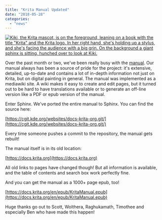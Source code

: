 ```yaml
---
title: "Krita Manual Updated"
date: "2018-05-28"
categories: 
  - "news"
---
```


[![Kiki, the Krita mascot, is on the foreground, leaning on a book with the title "Krita" and the Krita logo. In her right hand, she's holding up a stylus, and she's facing the audience with a big grin. On the background a giant sphinx is sitting, hunched over to look at Kiki.](/images/posts/2018/krita_sphinx_conversion.png)](/images/posts/2018/krita_sphinx_conversion.png)

Over the past month or two, we've been really busy with the [manual](https://docs.krita.org). Our manual always has been a source of pride for the project: it's extensive, detailed, up-to-date and contains a lot of in-depth information not just on Krita, but on digital painting in general. The manual was implemented as a mediawiki site. A wiki makes it easy to create and edit pages, but it turned out to be hard to have translations available or to generate an off-line version like a PDF or epub version of the manual.

Enter Sphinx. We've ported the entire manual to Sphinx. You can find the source here:

[https://cgit.kde.org/websites/docs-krita-org.git/](https://cgit.kde.org/websites/docs-krita-org.git/)

Every time someone pushes a commit to the repository, the manual gets rebuilt!

The manual itself is in its old location:

[https://docs.krita.org](https://docs.krita.org)

All old links to pages have changed though! But all information is available, and the table of contents and search box work perfectly fine.

And you can get the manual as a 1000+ page epub, too!

[https://docs.krita.org/en/epub/KritaManual.epub](https://docs.krita.org/en/epub/KritaManual.epub)

Huge thanks go out to Scott, Wolthera, Raghukamath, Timothee and especially Ben who have made this happen!
